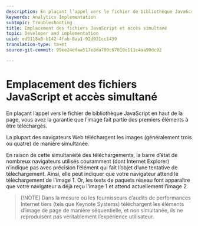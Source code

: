 ```yaml
---
description: En plaçant l’appel vers le fichier de bibliothèque JavaScript en haut de la page, vous avez la garantie que l’image fait partie des premiers éléments à être téléchargés.
keywords: Analytics Implementation
subtopic: Troubleshooting
title: Emplacement des fichiers JavaScript et accès simultané
topic: Developer and implementation
uuid: ed5118a8-b142-4fab-8aa1-92d931cc1439
translation-type: tm+mt
source-git-commit: 99ee24efaa517e8da700c67818c111c4aa90dc02

---
```



# Emplacement des fichiers JavaScript et accès simultané

En plaçant l’appel vers le fichier de bibliothèque JavaScript en haut de la page, vous avez la garantie que l’image fait partie des premiers éléments à être téléchargés.

La plupart des navigateurs Web téléchargent les images (généralement trois ou quatre) de manière simultanée.

En raison de cette simultanéité des téléchargements, la barre d’état de nombreux navigateurs utilisés couramment (dont Internet Explorer) n’indique pas avec précision l’élément qui fait l’objet d’une tentative de téléchargement. Ainsi, elle peut indiquer que votre navigateur attend le téléchargement de l’image 1. Or, les tests de paquets réseau font apparaître que votre navigateur a déjà reçu l’image 1 et attend actuellement l’image 2.

> [!NOTE] Dans la mesure où les fournisseurs d’audits de performances Internet tiers (tels que Keynote Systems) téléchargent les éléments d’image de page de manière séquentielle, et non simultanée, ils ne reproduisent pas véritablement l’expérience utilisateur.


